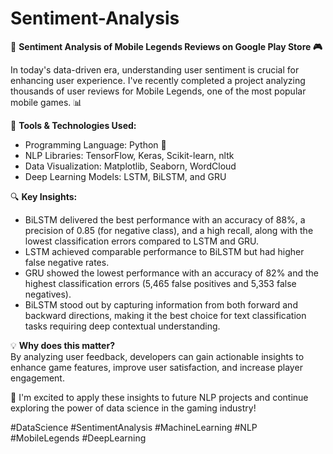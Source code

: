 # Sentiment-Analysis

🚀 **Sentiment Analysis of Mobile Legends Reviews on Google Play Store 🎮**  

In today's data-driven era, understanding user sentiment is crucial for enhancing user experience. I've recently completed a project analyzing thousands of user reviews for Mobile Legends, one of the most popular mobile games. 📊  

🔧 **Tools & Technologies Used:**  
- Programming Language: Python 🐍  
- NLP Libraries: TensorFlow, Keras, Scikit-learn, nltk  
- Data Visualization: Matplotlib, Seaborn, WordCloud  
- Deep Learning Models: LSTM, BiLSTM, and GRU  

🔍 **Key Insights:**  
- BiLSTM delivered the best performance with an accuracy of 88%, a precision of 0.85 (for negative class), and a high recall, along with the lowest classification errors compared to LSTM and GRU.  
- LSTM achieved comparable performance to BiLSTM but had higher false negative rates.  
- GRU showed the lowest performance with an accuracy of 82% and the highest classification errors (5,465 false positives and 5,353 false negatives).  
- BiLSTM stood out by capturing information from both forward and backward directions, making it the best choice for text classification tasks requiring deep contextual understanding.  

💡 **Why does this matter?**  
By analyzing user feedback, developers can gain actionable insights to enhance game features, improve user satisfaction, and increase player engagement.  

🚀 I'm excited to apply these insights to future NLP projects and continue exploring the power of data science in the gaming industry!  

#DataScience #SentimentAnalysis #MachineLearning #NLP #MobileLegends #DeepLearning 
